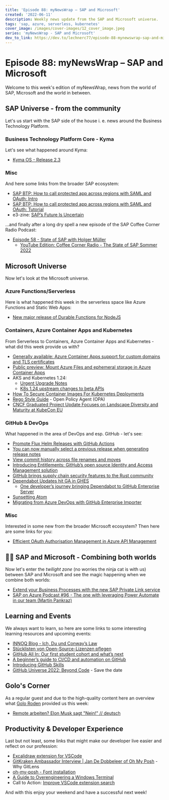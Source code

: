 ```yaml
---
title: 'Episode 88: myNewsWrap – SAP and Microsoft'
created: '2022-06-11'
description: Weekly news update from the SAP and Microsoft universe.
tags: 'sap, azure, serverless, kubernetes'
cover_image: /images/cover-images/12_cover_image.jpeg
series: 'myNewsWrap - SAP and Microsoft'
dev_to_link: https://dev.to/lechnerc77/episode-88-mynewswrap-sap-and-microsoft-59ic
---
```


# Episode 88: myNewsWrap – SAP and Microsoft

Welcome to this week's edition of myNewsWrap, news from the world of SAP, Microsoft and the world in between.

## SAP Universe - from the community

Let's us start with the SAP side of the house i. e. news around the Business Technology Platform.

### Business Technology Platform Core - Kyma

Let's see what happened around Kyma:

* [Kyma OS - Release 2.3](https://kyma-project.io/blog/2022/6/8/release-notes-23)

### Misc

And here some links from the broader SAP ecosystem:

* [SAP BTP: How to call protected app across regions with SAML and OAuth: Intro](https://blogs.sap.com/2022/06/10/sap-btp-how-to-call-protected-app-across-regions-with-saml-and-oauth-1-intro/)
* [SAP BTP: How to call protected app across regions with SAML and OAuth: Tutorial](https://blogs.sap.com/2022/06/10/sap-btp-how-to-call-protected-app-across-regions-with-saml-and-oauth-2-tutorial/)
* e3-zine: [SAP’s Future Is Uncertain](https://e3zine.com/saps-future-is-uncertain/)

...and finally after a long dry spell a new episode of the SAP Coffee Corner Radio Podcast:

* [Episode 58 - State of SAP with Holger Müller](https://anchor.fm/sap-community-podcast/episodes/Episode-58---State-of-SAP-with-Holger-Mller-e1jpq1f)
  * [YouTube Edition: Coffee Corner Radio - The State of SAP Sommer 2022](https://youtu.be/lsv7JnTDGwU)

## Microsoft Universe

Now let's look at the Microsoft universe.

### Azure Functions/Serverless

Here is what happened this week in the serverless space like Azure Functions and Static Web Apps:

* [New major release of Durable Functions for NodeJS](https://techcommunity.microsoft.com/t5/apps-on-azure-blog/new-major-release-of-durable-functions-for-nodejs/ba-p/3451227?WT.mc_id=DT-MVP-5004195)

### Containers, Azure Container Apps and Kubernetes

From Serverless to Containers, Azure Container Apps and Kubernetes - what did this week provide us with?

* [Generally available: Azure Container Apps support for custom domains and TLS certificates](https://azure.microsoft.com/updates/generally-available-azure-container-apps-support-for-custom-domains-and-tls-certificates/?WT.mc_id=AZ-MVP-5004195)
* [Public preview: Mount Azure Files and ephemeral storage in Azure Container Apps](https://azure.microsoft.com/updates/public-preview-mount-azure-files-and-ephemeral-storage-in-azure-container-apps/?WT.mc_id=AZ-MVP-5004195)
* AKS and Kubernetes 1.24:
  * [Urgent Upgrade Notes](https://github.com/kubernetes/kubernetes/blob/master/CHANGELOG/CHANGELOG-1.24.md#no-really-you-must-read-this-before-you-upgrade)
  * [K8s 1.24 upstream changes to beta APIs](https://github.com/Azure/AKS/issues/2970)  
* [How To Secure Container Images For Kubernetes Deployments](https://dev.to/thenjdevopsguy/how-to-secure-container-images-for-kubernetes-deployments-4amp)
* [Rego Style Guide](https://github.com/StyraInc/rego-style-guide) - Open Policy Agent (OPA)
* [CNCF Graduated Project Update Focuses on Landscape Diversity and Maturity at KubeCon EU](https://www.infoq.com/news/2022/06/future-cloud-kubecon22/)

### GitHub & DevOps

What happened in the area of DevOps and esp. GitHub - let's see:

* [Promote Flux Helm Releases with GitHub Actions](https://fluxcd.io/docs/use-cases/gh-actions-helm-promotion/)
* [You can now manually select a previous release when generating release notes](https://github.blog/changelog/2022-06-07-you-can-now-manually-select-a-previous-release-when-generating-release-notes/)
* [View commit history across file renames and moves](https://github.blog/changelog/2022-06-06-view-commit-history-across-file-renames-and-moves/)
* [Introducing Entitlements: GitHub’s open source Identity and Access Management solution](https://github.blog/2022-06-09-introducing-entitlements-githubs-open-source-identity-and-access-management-solution/)
* [GitHub brings supply chain security features to the Rust community](https://github.blog/2022-06-06-github-brings-supply-chain-security-features-to-the-rust-community/)
* [Dependabot Updates hit GA in GHES](https://github.blog/2022-06-09-dependabot-updates-hit-ga-in-ghes/)
  * [One developer’s journey bringing Dependabot to GitHub Enterprise Server](https://github.blog/2022-06-07-one-developers-journey-bringing-dependabot-to-github-enterprise-server/)
* [Sunsetting Atom](https://github.blog/2022-06-08-sunsetting-atom/)
* [Migrating from Azure DevOps with GitHub Enterprise Importer](https://docs.github.com/en/early-access/github/migrating-with-github-enterprise-importer/understanding-github-enterprise-importer/migrating-from-azure-devops-with-github-enterprise-importer)

### Misc

Interested in some new from the broader Microsoft ecosystem? Then here are some links for you:

* [Efficient OAuth Authorisation Management in Azure API Management](https://techcommunity.microsoft.com/t5/apps-on-azure-blog/efficient-oauth-authorisation-management-in-azure-api-management/ba-p/3469041?WT.mc_id=DT-MVP-5004195)

## 🐱‍👤 SAP and Microsoft - Combining both worlds

Now let's enter the _twilight zone_ (no worries the ninja cat is with us) between SAP and Microsoft and see the magic happening when we combine both worlds:

* [Extend your Business Processes with the new SAP Private Link service](https://blogs.sap.com/2022/06/03/extend-your-business-processes-with-the-new-sap-private-link-service/)
* [SAP on Azure Podcast #96 - The one with leveraging Power Automate in our team (Martin Pankraz)](https://youtu.be/bFr7tGPL4WM)

## Learning and Events

We always want to learn, so here are some links to some interesting learning resources and upcoming events:

* [INNOQ Blog - Ich, Du und Conway’s Law](https://www.innoq.com/de/articles/2022/06/ich-du-conways-law/)
* [Stücklisten von Open-Source-Lizenzen pflegen](https://www.dev-insider.de/stuecklisten-von-open-source-lizenzen-pflegen-a-c9105c1137c5230125c2ea03fb61d76f/)
* [GitHub All In: Our first student cohort and what’s next](https://github.blog/2022-06-02-github-all-in-our-first-student-cohort-and-whats-next/)
* [A beginner’s guide to CI/CD and automation on GitHub](https://github.blog/2022-06-03-a-beginners-guide-to-ci-cd-and-automation-on-github/)
* [Introducing GitHub Skills](https://github.blog/2022-06-06-introducing-github-skills/)
* [GitHub Universe 2022: Beyond Code](https://www.githubuniverse.com/) - Save the date

## Golo's Corner

As a regular guest and due to the high-quality content here an overview what [Golo Roden](https://twitter.com/goloroden) provided us this week:

* [Remote arbeiten? Elon Musk sagt "Nein!" // deutsch](https://youtu.be/c7AOVYd7VuQ)

## Productivity & Developer Experience

Last but not least, some links that might make our developer live easier and reflect on our profession:

* [Excalidraw extension for VSCode](https://marketplace.visualstudio.com/items?itemName=pomdtr.excalidraw-editor)
* [GitKraken Ambassador Interview | Jan De Dobbeleer of Oh My Posh](https://youtu.be/GTznyYzV_LU) - Why GitLens
* [oh-my-posh - Font installation](https://ohmyposh.dev/docs/installation/fonts#installation)
* [A Guide to Overengineering a Windows Terminal](https://dev.to/aviavinav/a-guide-to-overengineering-a-windows-terminal-3e3f)
* Call to Action: [Improve VSCode extension search](https://twitter.com/prshntvc/status/1534088409551101953?s=20&t=baIXCNB1GGkgVHqfQqhL0g)

And with this enjoy your weekend and have a successful next week!
